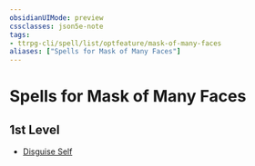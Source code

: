 ```yaml
---
obsidianUIMode: preview
cssclasses: json5e-note
tags:
- ttrpg-cli/spell/list/optfeature/mask-of-many-faces
aliases: ["Spells for Mask of Many Faces"]
---
```

# Spells for Mask of Many Faces

## 1st Level

- [Disguise Self](3-Mechanics/CLI/spells/disguise-self-xphb.md "XPHB")